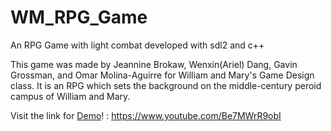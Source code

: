 # WM_RPG_Game
An RPG Game with light combat developed with sdl2 and c++ 

This game was made by Jeannine Brokaw, Wenxin(Ariel) Dang, Gavin Grossman, and Omar Molina-Aguirre for William and Mary's Game Design class. It is an RPG which sets the background on the middle-century peroid campus of William and Mary. 

Visit the link for [Demo](https://www.youtube.com/Be7MWrR9obI)! : https://www.youtube.com/Be7MWrR9obI
